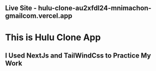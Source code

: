 ## Live Site - hulu-clone-au2xfdl24-mnimachon-gmailcom.vercel.app

# This is Hulu Clone App

## I Used NextJs and TailWindCss to Practice My Work
